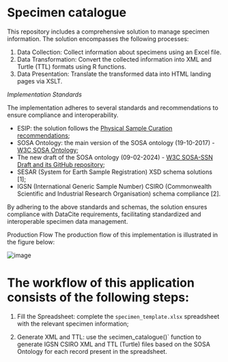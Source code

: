 # Specimen catalogue
This repository includes a comprehensive solution to manage specimen information. The solution encompasses the following processes:

1. Data Collection: Collect information about specimens using an Excel file.
2. Data Transformation: Convert the collected information into XML and Turtle (TTL) formats using R functions.
3. Data Presentation: Translate the transformed data into HTML landing pages via XSLT.

*Implementation Standards*

The implementation adheres to several standards and recommendations to ensure compliance and interoperability.

- ESIP: the solution follows the [Physical Sample Curation recommendations](https://wiki.esipfed.org/Physical_Sample_Curation);
- SOSA Ontology: the main version of the SOSA ontology (19-10-2017) - [W3C SOSA Ontology](https://www.w3.org/TR/vocab-ssn/);
- The new draft of the SOSA ontology (09-02-2024) -  [W3C SOSA-SSN Draft and its GitHub repository](https://github.com/w3c/sdw-sosa-ssn?tab=readme-ov-file);
- SESAR (System for Earth Sample Registration) XSD schema solutions [1];
- IGSN (International Generic Sample Number) CSIRO (Commonwealth Scientific and Industrial Research Organisation) schema compliance [2].

By adhering to the above standards and schemas, the solution ensures compliance with DataCite requirements, facilitating standardized and interoperable specimen data management.

Production Flow
The production flow of this implementation is illustrated in the figure below:

![image](https://github.com/oggioniale/specimen_catalogue/assets/1393893/11f6019e-7a48-424b-a6c9-6b557b501331)

# The workflow of this application consists of the following steps:

1. Fill the Spreadsheet: complete the `specimen_template.xlsx` spreadsheet with the relevant specimen information;

2. Generate XML and TTL: use the `s`ecimen_catalogue()` function to generate IGSN CSIRO XML and TTL (Turtle) files based on the SOSA Ontology for each record present in the spreadsheet.
